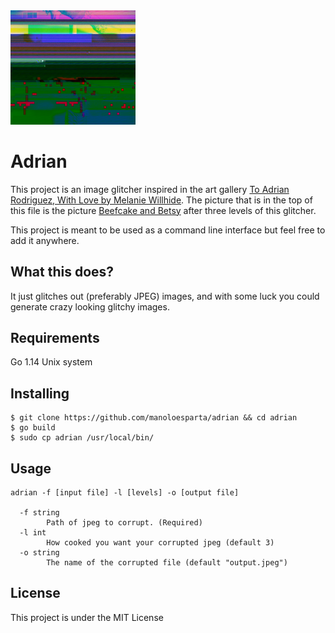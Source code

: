 <img width=200px src="./logo.jpeg">

# Adrian

This project is an image glitcher inspired in the art gallery [To Adrian Rodriguez, With Love by Melanie Willhide](https://petapixel.com/2013/04/23/photographer-thankful-to-laptop-thief-for-new-creative-direction/). The picture that is in the top of this file is the picture [Beefcake and Betsy](https://slate.com/culture/2013/01/melanie-willhide-to-adrian-rodriguez-with-love-photos.html) after three levels of this glitcher.

This project is meant to be used as a command line interface but feel free to add it anywhere.

## What this does?

It just glitches out (preferably JPEG) images, and with some luck you could generate crazy looking glitchy images.

## Requirements

Go 1.14
Unix system

## Installing

```console
$ git clone https://github.com/manoloesparta/adrian && cd adrian
$ go build
$ sudo cp adrian /usr/local/bin/
```

## Usage

```
adrian -f [input file] -l [levels] -o [output file]

  -f string
    	Path of jpeg to corrupt. (Required)
  -l int
    	How cooked you want your corrupted jpeg (default 3)
  -o string
    	The name of the corrupted file (default "output.jpeg")
```

## License
This project is under the MIT License
